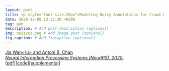 ```yaml
---
layout: post
title: <p style="font-size:20px">Modeling Noisy Annotations for Crowd Counting</p>
date: 2020-12-08 13:32:20 +0300
tag: pub
description: # Add post description (optional)
img: noisycc.png # Add image post (optional)
fig-caption: # Add figcaption (optional)
---
```


<u>Jia Wan<\u> and Antoni B. Chan  
<i>Neural Information Processing Systems (NeurIPS), 2020.</i>  
[[pdf](http://visal.cs.cityu.edu.hk/static/pubs/conf/nips2020-noisycc-web.pdf)][[code](https://github.com/jia-wan/NoisyCC-pytorch)][[supplemental](http://visal.cs.cityu.edu.hk/static/pubs/conf/nips2020-noisycc-supp.pdf)]

